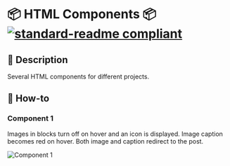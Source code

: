 # 📦 HTML Components 📦 [![standard-readme compliant](https://img.shields.io/badge/readme%20style-standard-brightgreen.svg?style=flat-square)](https://github.com/RichardLitt/standard-readme)

## 🔖 Description

Several HTML components for different projects.

## 📖 How-to

### Component 1

Images in blocks turn off on hover and an icon is displayed. Image caption becomes red on hover. Both image and caption redirect to the post.

![Component 1](https://gdurl.com/h5Yi)
